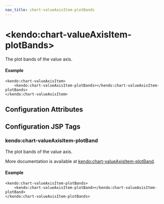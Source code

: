 ```yaml
---
nav_title: chart-valueAxisItem-plotBands
---
```


# \<kendo:chart-valueAxisItem-plotBands\>

The plot bands of the value axis.

#### Example
    <kendo:chart-valueAxisItem>
        <kendo:chart-valueAxisItem-plotBands></kendo:chart-valueAxisItem-plotBands>
    </kendo:chart-valueAxisItem>

## Configuration Attributes


##  Configuration JSP Tags

### kendo:chart-valueAxisItem-plotBand

The plot bands of the value axis.

More documentation is available at [kendo:chart-valueAxisItem-plotBand](/kendo-ui/api/wrappers/jsp/chart/valueaxisitem-plotband).

#### Example

    <kendo:chart-valueAxisItem-plotBands>
        <kendo:chart-valueAxisItem-plotBand></kendo:chart-valueAxisItem-plotBand>
    </kendo:chart-valueAxisItem-plotBands>

